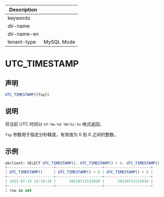 | Description   |                 |
|---------------|-----------------|
| keywords      |                 |
| dir-name      |                 |
| dir-name-en   |                 |
| tenant-type   | MySQL Mode      |

# UTC_TIMESTAMP

## 声明

```javascript
UTC_TIMESTAMP([fsp])
```

## 说明

将当前 UTC 时间以 `%Y-%m-%d %H:%i:%s` 格式返回。

`fsp` 参数用于指定分秒精度，有效值为 0 到 6 之间的整数。

## 示例

```javascript
obclient> SELECT UTC_TIMESTAMP(), UTC_TIMESTAMP() + 0, UTC_TIMESTAMP() + 6;
+---------------------+---------------------+---------------------+
| UTC_TIMESTAMP()     | UTC_TIMESTAMP() + 0 | UTC_TIMESTAMP() + 6 |
+---------------------+---------------------+---------------------+
| 2021-07-13 13:10:28 |      20210713131028 |      20210713131034 |
+---------------------+---------------------+---------------------+
1 row in set
```
